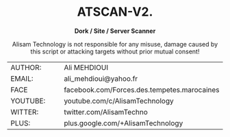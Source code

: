 <h1 align="center">ATSCAN-V2.</h1>
<p align="center"> <b>Dork / Site / Server Scanner </b></p>
<center>Alisam Technology is not responsible for any misuse, damage caused by this script or attacking targets without prior mutual consent!</center>
<table class="info" border="0" cellpadding="0" cellspacing="2" width="100%px">
  <tr>
    <td width="30%">AUTHOR:</td><td>Ali MEHDIOUI</td>
  </tr>
  <tr>
    <td width="30%">EMAIL:</td><td>ali_mehdioui@yahoo.fr</td>
  </tr>
  <tr>
    <td width="30%">FACE</td><td>facebook.com/Forces.des.tempetes.marocaines</td>
  </tr>
  <tr>
    <td width="30%">YOUTUBE:</td><td>youtube.com/c/AlisamTechnology</td>
  </tr>
  <tr>
    <td width="30%">WITTER:</td><td>twitter.com/AlisamTechno</td>
  </tr>
  <tr>
    <td width="30%">PLUS:</td><td>plus.google.com/+AlisamTechnology</td>
  </tr>
</table>








